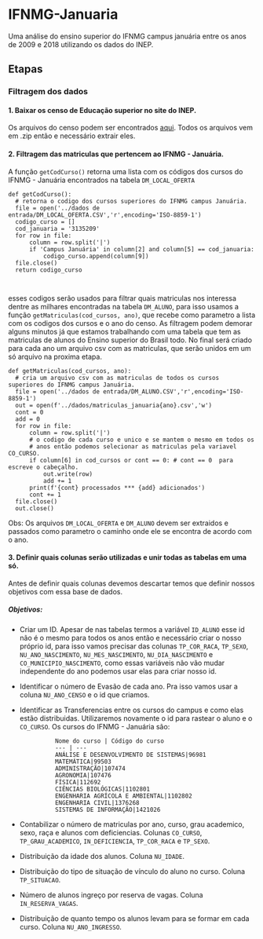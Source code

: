 # IFNMG-Januaria
Uma análise do ensino superior do IFNMG campus januária entre os anos de 2009 e 2018 utilizando os dados do INEP.

## Etapas 
###  Filtragem dos dados
 #### 1. Baixar os censo de Educação superior no site do INEP.
 Os arquivos do censo podem ser encontrados [aqui](http://portal.inep.gov.br/microdados). Todos os arquivos
 vem em .zip então e necessário extrair eles. 
####  2. Filtragem das matriculas que pertencem ao IFNMG - Januária. 
  A função `getCodCurso()` retorna 
  uma lista com os códigos dos cursos do IFNMG - Januária encontrados na tabela `DM_LOCAL_OFERTA`
  ```
  def getCodCurso():
	# retorna o codigo dos cursos superiores do IFNMG campus Januária.
	file = open('../dados de entrada/DM_LOCAL_OFERTA.CSV','r',encoding='ISO-8859-1')
	codigo_curso = []
	cod_januaria = '3135209'
	for row in file:
		column = row.split('|')
		if 'Campus Januária' in column[2] and column[5] == cod_januaria:
			codigo_curso.append(column[9])
	file.close()
	return codigo_curso



  ```
  
  
  esses codigos serão usados para filtrar quais matriculas nos interessa dentre as milhares encontradas
  na tabela `DM_ALUNO`, para isso usamos a função `getMatriculas(cod_cursos, ano)`, que recebe como parametro
  a lista com os codigos dos cursos e o ano do censo. As filtragem podem demorar alguns minutos já que estamos 
  trabalhando com uma tabela que tem as matriculas de alunos do Ensino superior do Brasil todo. No final será criado 
  para cada ano um arquivo csv com as matriculas, que serão unidos em um só arquivo na proxima etapa.  
  ```
  def getMatriculas(cod_cursos, ano):
	# cria um arquivo csv com as matriculas de todos os cursos superiores do IFNMG campus Januária.
	file = open('../dados de entrada/DM_ALUNO.CSV','r',encoding='ISO-8859-1')
	out = open(f'../dados/matriculas_januaria{ano}.csv','w')
	cont = 0
	add = 0
	for row in file:
		column = row.split('|')
		# o codigo de cada curso e unico e se mantem o mesmo em todos os
		# anos então podemos selecionar as matriculas pela variavel CO_CURSO.
		if column[6] in cod_cursos or cont == 0: # cont == 0  para escreve o cabeçalho.
			out.write(row)
			add += 1
		print(f'{cont} processados *** {add} adicionados')
		cont += 1
	file.close()
	out.close()
  ```
  
  Obs: Os arquivos `DM_LOCAL_OFERTA` e `DM_ALUNO` devem ser extraidos e passados como parametro o caminho onde ele se encontra
  de acordo com o ano.
  
#### 3. Definir quais colunas serão utilizadas e unir todas as tabelas em uma só.
  Antes de definir quais colunas devemos descartar temos que definir nossos objetivos com essa base de dados.
  ##### Objetivos:
  * Criar um ID. Apesar de nas tabelas termos a variável `ID_ALUNO` esse id não é o mesmo para todos os anos
  então e necessário criar o nosso próprio id, para isso vamos precisar das colunas `TP_COR_RACA`, `TP_SEXO`, `NU_ANO_NASCIMENTO`,
  `NU_MES_NASCIMENTO`, `NU_DIA_NASCIMENTO` e `CO_MUNICIPIO_NASCIMENTO`, como essas variáveis não vão mudar independente do ano
  podemos usar elas para criar nosso id.
  * Identificar o número de Evasão de cada ano. Pra isso vamos usar a coluna `NU_ANO_CENSO` e o id que criamos.
  * Identificar as Transferencias entre os cursos do campus e como elas estão distribuidas. Utilizaremos novamente o id para rastear o aluno
  e o `CO_CURSO`. Os cursos do IFNMG - Januária são:

				  Nome do curso | Código do curso
				  --- | --- 
				  ANÁLISE E DESENVOLVIMENTO DE SISTEMAS|96981
				  MATEMÁTICA|99503
				  ADMINISTRAÇÃO|107474
				  AGRONOMIA|107476
				  FÍSICA|112692
				  CIÊNCIAS BIOLÓGICAS|1102801
				  ENGENHARIA AGRÍCOLA E AMBIENTAL|1102802
				  ENGENHARIA CIVIL|1376268
				  SISTEMAS DE INFORMAÇÃO|1421026

  * Contabilizar o número de matriculas por ano, curso, grau academico, sexo, raça e alunos com deficiencias. Colunas `CO_CURSO`, `TP_GRAU_ACADEMICO`, `IN_DEFICIENCIA`, `TP_COR_RACA` e `TP_SEXO`.
  * Distribuição da idade dos alunos. Coluna `NU_IDADE`.
  * Distribuição do tipo de situação de vínculo do aluno no curso. Coluna `TP_SITUACAO`.
  * Número de alunos ingreço por reserva de vagas. Coluna `IN_RESERVA_VAGAS`.
  * Distribuição de quanto tempo os alunos levam para se formar em cada curso. Coluna `NU_ANO_INGRESSO`.

